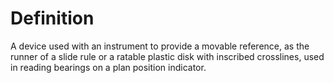 # Definition

A device used with an instrument to provide a movable reference, as the
runner of a slide rule or a ratable plastic disk with inscribed
crosslines, used in reading bearings on a plan position indicator.
